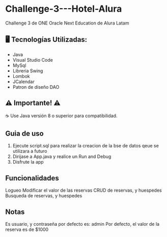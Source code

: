 # Challenge-3---Hotel-Alura
Challenge 3 de ONE Oracle Next Education de Alura Latam

## 🖥️ Tecnologías Utilizadas:
- Java
- Visual Studio Code
- MySql
- Libreria Swing
- Lombok
- JCalendar
- Patron de diseño DAO

## ⚠️ Importante! ⚠️
☕ Use Java versión 8 o superior para compatibilidad.

## Guia de uso
1. Ejecute script.sql para realizar la creacion de la bse de datos qeue se utilizara a futuro
2. Dirijase a App.java y realice un Run and Debug
3. Disfrute la app

## Funcionalidades
Logueo
Modificar el valor de las reservas
CRUD de reservas, y huespedes
Busqueda de reservas, y huespedes

## Notas
Es usuario, y contraseña por defecto es: admin
Por defecto, el valor de la reserva es de $1000
